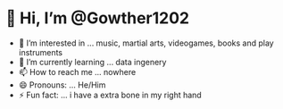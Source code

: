 # 👋 Hi, I’m @Gowther1202
- 👀 I’m interested in ... music, martial arts, videogames, books and play instruments
- 🌱 I’m currently learning ... data ingenery 
- 📫 How to reach me ... nowhere
- 😄 Pronouns: ... He/Him
- ⚡ Fun fact: ... i have a extra bone in my right hand

<!---
Gowther1202/Gowther1202 is a ✨ special ✨ repository because its `README.md` (this file) appears on your GitHub profile.
You can click the Preview link to take a look at your changes.
--->
